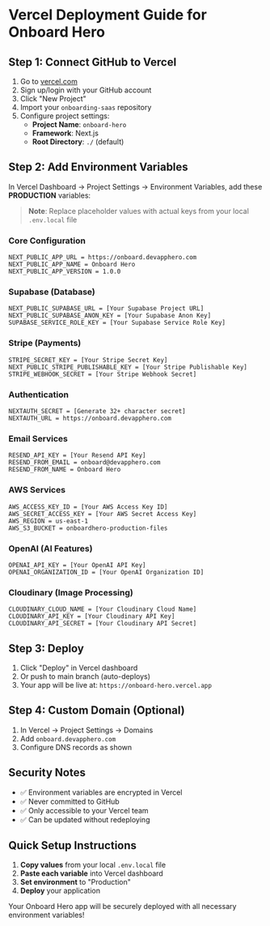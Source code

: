 # Vercel Deployment Guide for Onboard Hero

## Step 1: Connect GitHub to Vercel

1. Go to [vercel.com](https://vercel.com)
2. Sign up/login with your GitHub account
3. Click "New Project"
4. Import your `onboarding-saas` repository
5. Configure project settings:
   - **Project Name**: `onboard-hero`
   - **Framework**: Next.js
   - **Root Directory**: `./` (default)

## Step 2: Add Environment Variables

In Vercel Dashboard → Project Settings → Environment Variables, add these **PRODUCTION** variables:

> **Note**: Replace placeholder values with actual keys from your local `.env.local` file

### Core Configuration
```
NEXT_PUBLIC_APP_URL = https://onboard.devapphero.com
NEXT_PUBLIC_APP_NAME = Onboard Hero
NEXT_PUBLIC_APP_VERSION = 1.0.0
```

### Supabase (Database)
```
NEXT_PUBLIC_SUPABASE_URL = [Your Supabase Project URL]
NEXT_PUBLIC_SUPABASE_ANON_KEY = [Your Supabase Anon Key]
SUPABASE_SERVICE_ROLE_KEY = [Your Supabase Service Role Key]
```

### Stripe (Payments)
```
STRIPE_SECRET_KEY = [Your Stripe Secret Key]
NEXT_PUBLIC_STRIPE_PUBLISHABLE_KEY = [Your Stripe Publishable Key]
STRIPE_WEBHOOK_SECRET = [Your Stripe Webhook Secret]
```

### Authentication
```
NEXTAUTH_SECRET = [Generate 32+ character secret]
NEXTAUTH_URL = https://onboard.devapphero.com
```

### Email Services
```
RESEND_API_KEY = [Your Resend API Key]
RESEND_FROM_EMAIL = onboard@devapphero.com
RESEND_FROM_NAME = Onboard Hero
```

### AWS Services
```
AWS_ACCESS_KEY_ID = [Your AWS Access Key ID]
AWS_SECRET_ACCESS_KEY = [Your AWS Secret Access Key]
AWS_REGION = us-east-1
AWS_S3_BUCKET = onboardhero-production-files
```

### OpenAI (AI Features)
```
OPENAI_API_KEY = [Your OpenAI API Key]
OPENAI_ORGANIZATION_ID = [Your OpenAI Organization ID]
```

### Cloudinary (Image Processing)
```
CLOUDINARY_CLOUD_NAME = [Your Cloudinary Cloud Name]
CLOUDINARY_API_KEY = [Your Cloudinary API Key]
CLOUDINARY_API_SECRET = [Your Cloudinary API Secret]
```

## Step 3: Deploy

1. Click "Deploy" in Vercel dashboard
2. Or push to main branch (auto-deploys)
3. Your app will be live at: `https://onboard-hero.vercel.app`

## Step 4: Custom Domain (Optional)

1. In Vercel → Project Settings → Domains
2. Add `onboard.devapphero.com`
3. Configure DNS records as shown

## Security Notes

- ✅ Environment variables are encrypted in Vercel
- ✅ Never committed to GitHub
- ✅ Only accessible to your Vercel team
- ✅ Can be updated without redeploying

## Quick Setup Instructions

1. **Copy values** from your local `.env.local` file
2. **Paste each variable** into Vercel dashboard
3. **Set environment** to "Production"
4. **Deploy** your application

Your Onboard Hero app will be securely deployed with all necessary environment variables!